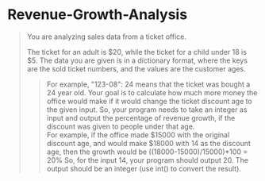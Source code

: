 # Revenue-Growth-Analysis

>You are analyzing sales data from a ticket office.
>
>The ticket for an adult is $20, while the ticket for a child under 18 is $5. The data you are given is in a dictionary format, where the keys are the sold ticket numbers, and the values are the customer ages.
>>For example, "123-08": 24 means that the ticket was bought a 24 year old.
>Your goal is to calculate how much more money the office would make if it would change the ticket discount age to the given input.
>So, your program needs to take an integer as input and output the percentage of revenue growth, if the discount was given to people under that age.  
>>For example, if the office made $15000 with the original discount age, and would make $18000 with 14 as the discount age, then the growth would be ((18000-15000)/15000)*100 = 20%  So, for the input 14, your program should output 20. The output should be an integer (use int() to convert the result).
